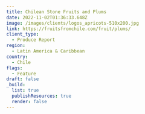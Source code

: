 ```yaml
---
title: Chilean Stone Fruits and Plums
date: 2022-11-02T01:36:33.648Z
image: /images/clients/logos_apricots-510x200.jpg
link: https://fruitsfromchile.com/fruit/plums/
client_type:
  - Produce Report
region:
  - Latin America & Caribbean
country:
  - Chile
flags:
  - Feature
draft: false
_build:
  list: true
  publishResources: true
  render: false
---
```

